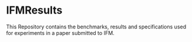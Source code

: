 # IFMResults
This Repository contains the benchmarks, results and specifications used for experiments in a paper submitted to IFM.
